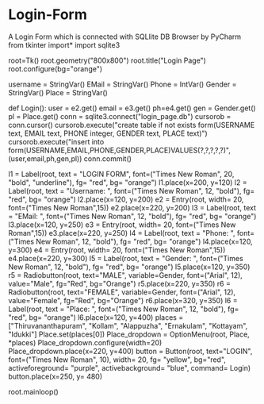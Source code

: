 # Login-Form
A Login Form which is connected with SQLlite DB Browser by PyCharm 
from tkinter import*
import sqlite3

root=Tk()
root.geometry("800x800")
root.title("Login Page")
root.configure(bg="orange")

username = StringVar()
EMail = StringVar()
Phone = IntVar()
Gender = StringVar()
Place = StringVar()



def Login():
    user = e2.get()
    email = e3.get()
    ph=e4.get()
    gen = Gender.get()
    pl = Place.get()
    conn = sqlite3.connect("login_page.db")
    cursorob = conn.cursor()
    cursorob.execute("create table if not exists form(USERNAME text, EMAIL text, PHONE integer, GENDER text, PLACE text)")
    cursorob.execute("insert into form(USERNAME,EMAIL,PHONE,GENDER,PLACE)VALUES(?,?,?,?,?)",(user,email,ph,gen,pl))
    conn.commit()


l1 = Label(root, text = "LOGIN FORM", font=("Times New Roman", 20, "bold", "underline"), fg= "red", bg= "orange")
l1.place(x=200, y=120)
l2 = Label(root, text = "Username: ", font=("Times New Roman", 12, "bold"), fg= "red", bg= "orange")
l2.place(x=120, y=200)
e2 = Entry(root, width= 20, font=("Times New Roman",15))
e2.place(x=220, y=200)
l3 = Label(root, text = "EMail: ", font=("Times New Roman", 12, "bold"), fg= "red", bg= "orange")
l3.place(x=120, y=250)
e3 = Entry(root, width= 20, font=("Times New Roman",15))
e3.place(x=220, y=250)
l4 = Label(root, text = "Phone: ", font=("Times New Roman", 12, "bold"), fg= "red", bg= "orange")
l4.place(x=120, y=300)
e4 = Entry(root, width= 20, font=("Times New Roman",15))
e4.place(x=220, y=300)
l5 = Label(root, text = "Gender: ", font=("Times New Roman", 12, "bold"), fg= "red", bg= "orange")
l5.place(x=120, y=350)
r5 = Radiobutton(root, text="MALE", variable=Gender, font=("Arial", 12), value="Male", fg="Red", bg="Orange")
r5.place(x=220, y=350)
r6 = Radiobutton(root, text="FEMALE", variable=Gender, font=("Arial", 12), value="Female", fg="Red", bg="Orange")
r6.place(x=320, y=350)
l6 = Label(root, text = "Place: ", font=("Times New Roman", 12, "bold"), fg= "red", bg= "orange")
l6.place(x=120, y=400)
places = ["Thiruvananthapuram", "Kollam", "Alappuzha", "Ernakulam", "Kottayam", "Idukki"]
Place.set(places[0])
Place_dropdown = OptionMenu(root, Place, *places)
Place_dropdown.configure(width=20)
Place_dropdown.place(x=220, y=400)
button = Button(root, text="LOGIN", font=("Times New Roman", 10), width= 20, fg= "yellow", bg="red", activeforeground= "purple", activebackground= "blue", command= Login)
button.place(x=250, y= 480)



root.mainloop()
